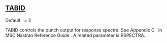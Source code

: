 ## [TABID](https://help.hexagonmi.com/bundle/MSC_Nastran_2022.4/page/Nastran_Combined_Book/qrg/parameters/TOC.TABID.xhtml)

Default    = 2

TABID controls the punch output for response spectra. See   Appendix C   in  MSC Nastran Reference Guide . A related parameter is RSPECTRA.


